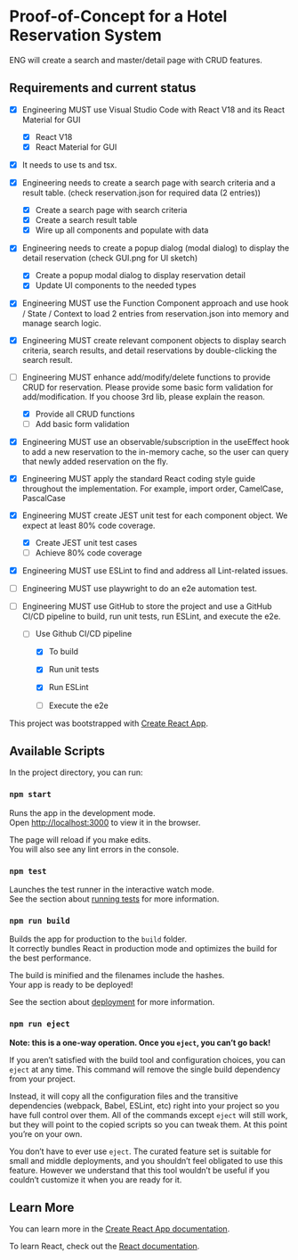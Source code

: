 # Proof-of-Concept for a Hotel Reservation System

ENG will create a search and master/detail page with CRUD features.

## Requirements and current status

- [x] Engineering MUST use Visual Studio Code with React V18 and its React Material for GUI
    - [x] React V18
    - [x] React Material for GUI

- [x] It needs to use ts and tsx.

- [x] Engineering needs to create a search page with search criteria and a result table. (check reservation.json for required data (2 entries))
    - [x] Create a search page with search criteria
    - [x] Create a search result table
    - [x] Wire up all components and populate with data

- [x] Engineering needs to create a popup dialog (modal dialog) to display the detail reservation (check GUI.png for UI sketch)
    - [x] Create a popup modal dialog to display reservation detail
    - [x] Update UI components to the needed types

- [x] Engineering MUST use the Function Component approach and use hook / State / Context to load 2 entries from reservation.json into memory and manage search logic.

- [x] Engineering MUST create relevant component objects to display search criteria, search results, and detail reservations by double-clicking the search result.

- [ ] Engineering MUST enhance add/modify/delete functions to provide CRUD for reservation. Please provide some basic form validation for add/modification.  If you choose 3rd lib, please explain the reason.
    - [x] Provide all CRUD functions
    - [ ] Add basic form validation

- [x] Engineering MUST use an observable/subscription in the useEffect hook to add a new reservation to the in-memory cache, so the user can query that newly added reservation on the fly.

- [x] Engineering MUST apply the standard React coding style guide throughout the implementation. For example, import order, CamelCase, PascalCase

- [x] Engineering MUST create JEST unit test for each component object. We expect at least 80% code coverage.
    - [x] Create JEST unit test cases
    - [ ] Achieve 80% code coverage

- [x] Engineering MUST use ESLint to find and address all Lint-related issues.

- [ ] Engineering MUST use playwright to do an e2e automation test.

- [ ] Engineering MUST use GitHub to store the project and use a GitHub CI/CD pipeline to build, run unit tests, run ESLint, and execute the e2e.
    - [ ] Use Github CI/CD pipeline
        - [x] To build
        - [x] Run unit tests
        - [x] Run ESLint
        - [ ] Execute the e2e


This project was bootstrapped with [Create React App](https://github.com/facebook/create-react-app).

## Available Scripts

In the project directory, you can run:

### `npm start`

Runs the app in the development mode.\
Open [http://localhost:3000](http://localhost:3000) to view it in the browser.

The page will reload if you make edits.\
You will also see any lint errors in the console.

### `npm test`

Launches the test runner in the interactive watch mode.\
See the section about [running tests](https://facebook.github.io/create-react-app/docs/running-tests) for more information.

### `npm run build`

Builds the app for production to the `build` folder.\
It correctly bundles React in production mode and optimizes the build for the best performance.

The build is minified and the filenames include the hashes.\
Your app is ready to be deployed!

See the section about [deployment](https://facebook.github.io/create-react-app/docs/deployment) for more information.

### `npm run eject`

**Note: this is a one-way operation. Once you `eject`, you can’t go back!**

If you aren’t satisfied with the build tool and configuration choices, you can `eject` at any time. This command will remove the single build dependency from your project.

Instead, it will copy all the configuration files and the transitive dependencies (webpack, Babel, ESLint, etc) right into your project so you have full control over them. All of the commands except `eject` will still work, but they will point to the copied scripts so you can tweak them. At this point you’re on your own.

You don’t have to ever use `eject`. The curated feature set is suitable for small and middle deployments, and you shouldn’t feel obligated to use this feature. However we understand that this tool wouldn’t be useful if you couldn’t customize it when you are ready for it.

## Learn More

You can learn more in the [Create React App documentation](https://facebook.github.io/create-react-app/docs/getting-started).

To learn React, check out the [React documentation](https://reactjs.org/).
